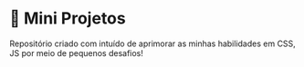 # 🎒 Mini Projetos
Repositório criado com intuído de aprimorar as minhas habilidades em CSS, JS por meio de pequenos desafios!
